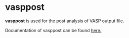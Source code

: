 # vasppost
**vasppost** is used for the post analysis of VASP output file.

Documentation of vasppost can be found [here.](https://ggurung1.github.io/ggurung/vasppost/index.html)
